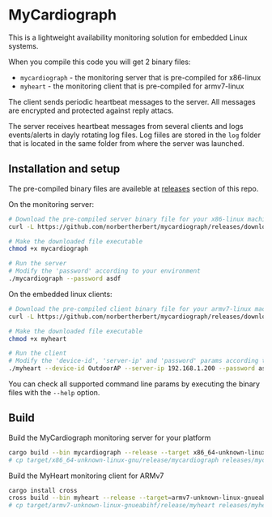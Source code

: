# MyCardiograph

This is a lightweight availability monitoring solution for embedded Linux systems.

When you compile this code you will get 2 binary files:

- `mycardiograph` - the monitoring server that is pre-compiled for x86-linux
- `myheart` - the monitoring client that is pre-compiled for armv7-linux

The client sends periodic heartbeat messages to the server. All messages are encrypted and protected against reply attacs.

The server receives heartbeat messages from several clients and logs events/alerts in dayly rotating log files. Log fiiles are stored in the `log` folder that is located in the same folder from where the server was launched.

## Installation and setup

The pre-compiled binary files are availeble at [releases](https://github.com/norbertherbert/mycardiograph/releases) section of this repo.

On the monitoring server:

```bash
# Download the pre-compiled server binary file for your x86-linux machine 
curl -L https://github.com/norbertherbert/mycardiograph/releases/download/v0.1.0/mycardiograph-0.1.0-x86_64-unknown-linux-gnu -o mycardiograph

# Make the downloaded file executable
chmod +x mycardiograph

# Run the server
# Modify the 'password' according to your environment
./mycardiograph --password asdf
```

On the embedded linux clients:

```bash
# Download the pre-compiled client binary file for your armv7-linux machine 
curl -L https://github.com/norbertherbert/mycardiograph/releases/download/v0.1.0/myheart-0.1.0-armv7-unknown-linux-gnueabihf -o myheart

# Make the downloaded file executable
chmod +x myheart

# Run the client
# Modify the 'device-id', 'server-ip' and 'password' params according to your environment
./myheart --device-id OutdoorAP --server-ip 192.168.1.200 --password asdf
```

You can check all supported command line params by executing the binary files with the `--help` option.

## Build

Build the MyCardiograph monitoring server for your platform

```bash
cargo build --bin mycardiograph --release --target x86_64-unknown-linux-gnu
# cp target/x86_64-unknown-linux-gnu/release/mycardiograph releases/mycardiograph-0.1.0-x86_64-unknown-linux-gnu
```

Build the MyHeart monitoring client for ARMv7

```bash
cargo install cross
cross build --bin myheart --release --target=armv7-unknown-linux-gnueabihf
# cp target/armv7-unknown-linux-gnueabihf/release/myheart releases/myheart-0.1.0-armv7-unknown-linux-gnueabihf
```
